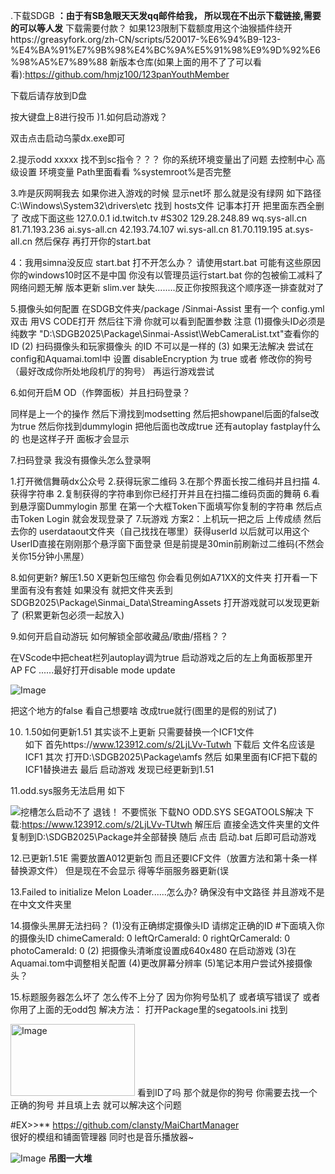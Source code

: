 .下载SDGB **：由于有SB急眼天天发qq邮件给我， 所以现在不出示下载链接,需要的可以等人发**
下载需要付款？
如果123限制下载额度用这个油猴插件绕开https://greasyfork.org/zh-CN/scripts/520017-%E6%94%B9-123-%E4%BA%91%E7%9B%98%E4%BC%9A%E5%91%98%E9%9D%92%E6%98%A5%E7%89%88 
新版本仓库(如果上面的用不了了可以看看):https://github.com/hmjz100/123panYouthMember


下载后请存放到D盘
 
 按大键盘上8进行投币
)1.如何启动游戏？

双击点击启动乌蒙dx.exe即可

2.提示odd xxxxx 找不到sc指令？？？ 
你的系统环境变量出了问题 去控制中心 高级设置 环境变量 Path里面看看 %systemroot%是否完整

3.咋是灰网啊我去
如果你进入游戏的时候 显示net坏 那么就是没有绿网
如下路径C:\Windows\System32\drivers\etc
找到 hosts文件 记事本打开 把里面东西全删了 改成下面这些
127.0.0.1 id.twitch.tv #S302
129.28.248.89 wq.sys-all.cn
81.71.193.236 ai.sys-all.cn
42.193.74.107 wi.sys-all.cn
81.70.119.195 at.sys-all.cn
然后保存 再打开你的start.bat

4：我用simna没反应 start.bat 打不开怎么办？
请使用start.bat
可能有这些原因 你的windows10时区不是中国 你没有以管理员运行start.bat 你的包被偷工减料了
网络问题无解 版本更新 slim.ver 缺失........反正你按照我这个顺序逐一排查就对了


5.摄像头如何配置
在SDGB文件夹/package /Sinmai-Assist  里有一个
config.yml
双击  用VS CODE打开  然后往下滑 你就可以看到配置参数
注意 (1)摄像头ID必须是纯数字 "D:\SDGB2025\Package\Sinmai-Assist\WebCameraList.txt"查看你的ID
(2) 扫码摄像头和玩家摄像头 的ID 不可以是一样的
(3) 如果无法解决 尝试在config和Aquamai.toml中  设置 disableEncryption 为 true
     或者 修改你的狗号 （最好改成你所处地段机厅的狗号） 再运行游戏尝试

6.如何开启M OD（作弊面板）并且扫码登录？

同样是上一个的操作 然后下滑找到modsetting 然后把showpanel后面的false改为true
然后你找到dummylogin  把他后面也改成true
还有autoplay fastplay什么的 也是这样子开 面板才会显示

7.扫码登录 我没有摄像头怎么登录啊

1.打开微信舞萌dx公众号 2.获得玩家二维码 3.在那个界面长按二维码并且扫描 4.获得字符串
2.复制获得的字符串到你已经打开并且在扫描二维码页面的舞萌 6.看到悬浮窗Dummylogin 那里 在第一个大框Token下面填写你复制的字符串 然后点击Token Login 就会发现登录了 7.玩游戏
方案2：上机玩一把之后 上传成绩 然后去你的 userdataout文件夹（自己找找在哪里）获得userId
以后就可以用这个UserID直接在刚刚那个悬浮窗下面登录 但是前提是30min前刷新过二维码(不然会关你15分钟小黑屋）


8.如何更新?
解压1.50 X更新包压缩包 你会看见例如A71XX的文件夹 打开看一下里面有没有套娃 如果没有  就把文件夹丢到SDGB2025\Package\Sinmai_Data\StreamingAssets 打开游戏就可以发现更新了 (积累更新包必须一起放入)

9.如何开启自动游玩 如何解锁全部收藏品/歌曲/搭档？？

在VScode中把cheat栏列autoplay调为true
启动游戏之后的左上角面板那里开 AP FC ......最好打开disable mode update

![Image](https://github.com/user-attachments/assets/7b4860d6-6bc3-4e21-be2a-a48dab131254)

把这个地方的false  看自己想要啥 改成true就行(图里的是假的别试了)

10. 1.50如何更新1.51
其实谈不上更新 只需要替换一个ICF1文件  
如下
首先https://www.123912.com/s/2LjLVv-Tutwh 下载后 文件名应该是 ICF1
其次 打开D:\SDGB2025\Package\amfs
然后 如果里面有ICF把下载的ICF1替换进去
最后 启动游戏 发现已经更新到1.51


11.odd.sys服务无法启用 如下

![挖槽怎么启动不了 退钱！](https://github.com/user-attachments/assets/aebf1508-617e-402f-ad31-39904db7c65b)
 不要慌张 下载NO ODD.SYS SEGATOOLS解决 
下载:https://www.123912.com/s/2LjLVv-TUtwh
解压后 直接全选文件夹里的文件 复制到D:\SDGB2025\Package并全部替换
随后 点击 启动.bat 后即可启动游戏

12.已更新1.51E
需要放置A012更新包
而且还要ICF文件（放置方法和第十条一样 替换源文件）
但是现在不会显示 得等华丽服务器更新(误

13.Failed to initialize Melon Loader......怎么办?
确保没有中文路径 并且游戏不是在中文文件夹里

14.摄像头黑屏无法扫码？
(1)没有正确绑定摄像头ID 请绑定正确的ID #下面填入你的摄像头ID
    chimeCameraId: 0
    leftQrCameraId: 0
    rightQrCameraId: 0
    photoCameraId: 0
(2) 把摄像头清晰度设置成640x480 在启动游戏
(3)在Aquamai.tom中调整相关配置
(4)更改屏幕分辨率
(5)笔记本用户尝试外接摄像头？

15.标题服务器怎么坏了 怎么传不上分了
因为你狗号坠机了 或者填写错误了 或者你用了上面的无odd包
解决方法： 打开Package里的segatools.ini
找到

<img width="199" height="115" alt="Image" src="https://github.com/user-attachments/assets/b1a8c562-0f5d-4ee0-9ca8-53589c0393ee" />
看到ID了吗 那个就是你的狗号 你需要去找一个正确的狗号 并且填上去 就可以解决这个问题


#EX>>** https://github.com/clansty/MaiChartManager  
很好的模组和铺面管理器 同时也是音乐播放器~

![Image](https://github.com/user-attachments/assets/424e634d-8122-4ea4-8d37-a49aa314c034)
**吊图一大堆**






